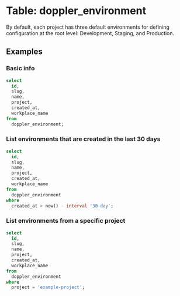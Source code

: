 # Table: doppler_environment

By default, each project has three default environments for defining configuration at the root level: Development, Staging, and Production.

## Examples

### Basic info

```sql
select
  id,
  slug,
  name,
  project,
  created_at,
  workplace_name
from
  doppler_environment;
```

### List environments that are created in the last 30 days

```sql
select
  id,
  slug,
  name,
  project,
  created_at,
  workplace_name
from
  doppler_environment
where
  created_at > now() - interval '30 day';
```

### List environments from a specific project

```sql
select
  id,
  slug,
  name,
  project,
  created_at,
  workplace_name
from
  doppler_environment
where
  project = 'example-project';
```
